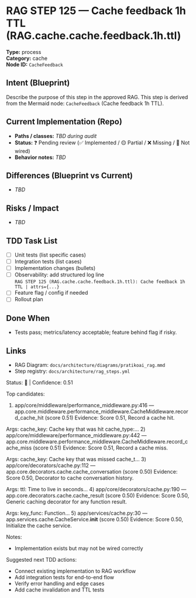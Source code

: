 # RAG STEP 125 — Cache feedback 1h TTL (RAG.cache.cache.feedback.1h.ttl)

**Type:** process  
**Category:** cache  
**Node ID:** `CacheFeedback`

## Intent (Blueprint)
Describe the purpose of this step in the approved RAG. This step is derived from the Mermaid node: `CacheFeedback` (Cache feedback 1h TTL).

## Current Implementation (Repo)
- **Paths / classes:** _TBD during audit_
- **Status:** ❓ Pending review (✅ Implemented / 🟡 Partial / ❌ Missing / 🔌 Not wired)
- **Behavior notes:** _TBD_

## Differences (Blueprint vs Current)
- _TBD_

## Risks / Impact
- _TBD_

## TDD Task List
- [ ] Unit tests (list specific cases)
- [ ] Integration tests (list cases)
- [ ] Implementation changes (bullets)
- [ ] Observability: add structured log line  
  `RAG STEP 125 (RAG.cache.cache.feedback.1h.ttl): Cache feedback 1h TTL | attrs={...}`
- [ ] Feature flag / config if needed
- [ ] Rollout plan

## Done When
- Tests pass; metrics/latency acceptable; feature behind flag if risky.

## Links
- RAG Diagram: `docs/architecture/diagrams/pratikoai_rag.mmd`
- Step registry: `docs/architecture/rag_steps.yml`


<!-- AUTO-AUDIT:BEGIN -->
Status: 🔌  |  Confidence: 0.51

Top candidates:
1) app/core/middleware/performance_middleware.py:416 — app.core.middleware.performance_middleware.CacheMiddleware.record_cache_hit (score 0.51)
   Evidence: Score 0.51, Record a cache hit.

Args:
    cache_key: Cache key that was hit
    cache_type:...
2) app/core/middleware/performance_middleware.py:442 — app.core.middleware.performance_middleware.CacheMiddleware.record_cache_miss (score 0.51)
   Evidence: Score 0.51, Record a cache miss.

Args:
    cache_key: Cache key that was missed
    cache_t...
3) app/core/decorators/cache.py:112 — app.core.decorators.cache.cache_conversation (score 0.50)
   Evidence: Score 0.50, Decorator to cache conversation history.

Args:
    ttl: Time to live in seconds...
4) app/core/decorators/cache.py:190 — app.core.decorators.cache.cache_result (score 0.50)
   Evidence: Score 0.50, Generic caching decorator for any function result.

Args:
    key_func: Function...
5) app/services/cache.py:30 — app.services.cache.CacheService.__init__ (score 0.50)
   Evidence: Score 0.50, Initialize the cache service.

Notes:
- Implementation exists but may not be wired correctly

Suggested next TDD actions:
- Connect existing implementation to RAG workflow
- Add integration tests for end-to-end flow
- Verify error handling and edge cases
- Add cache invalidation and TTL tests
<!-- AUTO-AUDIT:END -->